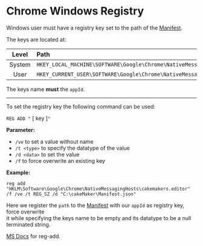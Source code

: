# Chrome Windows Registry

Windows user must have a registry key set to the path of the [Manifest](/Host%202Manifest.json).

The keys are located at:

Level | Path
:--: | :--
System | `HKEY_LOCAL_MACHINE\SOFTWARE\Google\Chrome\NativeMessagingHosts\`
User | `HKEY_CURRENT_USER\SOFTWARE\Google\Chrome\NativeMessagingHosts\`

The keys name __must__ the `appId`.

---

To set the registry key the following command can be used:

`REG ADD "` [ key ]`"`

__Parameter:__
* `/ve` to set a value without name
* `/t <type>` to specify the datatype of the value
* `/d <data>` to set the value
* `/f` to force overwrite an existing key


__Example:__

`reg add "HKLM\Software\Google\Chrome\NativeMessagingHosts\cakemakers.editor" /f /ve /t REG_SZ /d "C:\cakeMaker\Manifest.json"`


Here we register the `path` to the [Manifest](/Host%202Manifest.json) with our `appId` as registry key, force overwrite<br>
 it while specifying the keys name to be empty and its datatype to be a null terminated string.


[MS Docs](https://docs.microsoft.com/en-us/windows-server/administration/windows-commands/reg-add) for reg-add.

